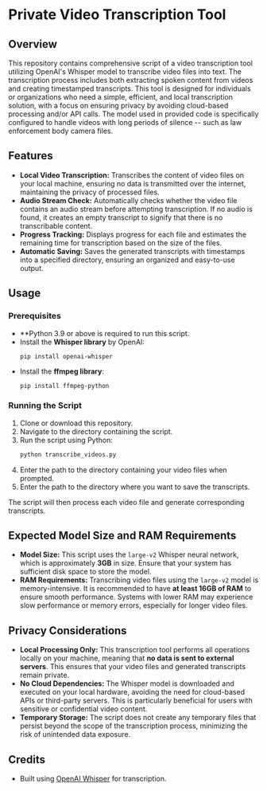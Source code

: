 # Private Video Transcription Tool

## Overview

This repository contains comprehensive script of a video transcription tool utilizing OpenAI's Whisper model to transcribe video files into text. The transcription process includes both extracting spoken content from videos and creating timestamped transcripts. This tool is designed for individuals or organizations who need a simple, efficient, and local transcription solution, with a focus on ensuring privacy by avoiding cloud-based processing and/or API calls. The model used in provided code is specifically configured to handle videos with long periods of silence -- such as law enforcement body camera files.

## Features

- **Local Video Transcription:** Transcribes the content of video files on your local machine, ensuring no data is transmitted over the internet, maintaining the privacy of processed files.
- **Audio Stream Check:** Automatically checks whether the video file contains an audio stream before attempting transcription. If no audio is found, it creates an empty transcript to signify that there is no transcribable content.
- **Progress Tracking:** Displays progress for each file and estimates the remaining time for transcription based on the size of the files.
- **Automatic Saving:** Saves the generated transcripts with timestamps into a specified directory, ensuring an organized and easy-to-use output.

## Usage

### Prerequisites

- **Python 3.9 or above is required to run this script.
- Install the **Whisper library** by OpenAI: 
  ```
  pip install openai-whisper
  ```
- Install the **ffmpeg library**: 
  ```
  pip install ffmpeg-python
  ```
### Running the Script

1. Clone or download this repository.
2. Navigate to the directory containing the script.
3. Run the script using Python:
   ```bash
   python transcribe_videos.py
   ```
4. Enter the path to the directory containing your video files when prompted.
5. Enter the path to the directory where you want to save the transcripts.

The script will then process each video file and generate corresponding transcripts.

## Expected Model Size and RAM Requirements

- **Model Size:** This script uses the `large-v2` Whisper neural network, which is approximately **3GB** in size. Ensure that your system has sufficient disk space to store the model.
- **RAM Requirements:** Transcribing video files using the `large-v2` model is memory-intensive. It is recommended to have **at least 16GB of RAM** to ensure smooth performance. Systems with lower RAM may experience slow performance or memory errors, especially for longer video files.

## Privacy Considerations

- **Local Processing Only:** This transcription tool performs all operations locally on your machine, meaning that **no data is sent to external servers**. This ensures that your video files and generated transcripts remain private.
- **No Cloud Dependencies:** The Whisper model is downloaded and executed on your local hardware, avoiding the need for cloud-based APIs or third-party servers. This is particularly beneficial for users with sensitive or confidential video content.
- **Temporary Storage:** The script does not create any temporary files that persist beyond the scope of the transcription process, minimizing the risk of unintended data exposure.

## Credits

- Built using [OpenAI Whisper](https://github.com/openai/whisper) for transcription.
